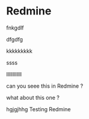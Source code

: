 # Redmine





fnkgdlf 

dfgdfg

kkkkkkkkk

ssss




llllllllllll





can you seee this in Redmine ?

what about this one ?



hgjgjhhg
Testing Redmine
